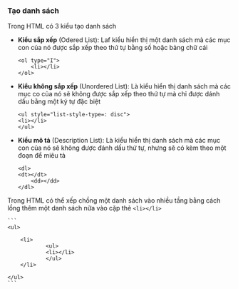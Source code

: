 ### Tạo danh sách

Trong HTML có 3 kiểu tạo danh sách 

- __Kiểu sắp xếp__ (Odered List): Laf kiểu hiển thị một danh sách mà các mục con của nó được sắp xếp theo thứ tự bằng số hoặc bảng chữ cái

	```
	<ol type="I">
		<li></li>
	</ol>
	```

- __Kiểu không sắp xếp__ (Unordered List): Là kiểu hiển thị danh sách mà các mục co của nó sẽ không được sắp xếp theo thứ tự mà chỉ được dánh dấu bằng một ký tự đặc biệt

	```
	<ul style="list-style-type=: disc">
	<li></li>
	</ul>
	```

- __Kiểu mô tả__ (Description List): Là kiểu hiển thị danh sách mà các mục con của nó sẽ không được đánh dấu thứ tự, nhưng sẽ có kèm theo một đoạn để miêu tả

	```
	<dl>
	<dt></dt>
		<dd></dd>
	</dl>
	```

Trong HTML có thể xếp chồng một danh sách vào nhiều tầng bằng cách lồng thêm một danh sách nữa vào cặp thẻ `<li></li>`
	
	```
	<ul>

		<li>
				<ul>
				<li></li>
				</ul>
		</li>

	</ul>
	```	